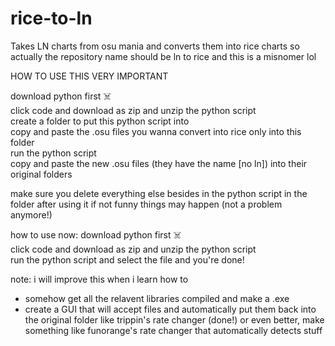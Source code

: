 # rice-to-ln

Takes LN charts from osu mania and converts them into rice charts so actually the repository name should be ln to rice and this is a misnomer lol

HOW TO USE THIS VERY IMPORTANT <br>

download python first ☠️<br>
click code and download as zip and unzip the python script <br>
create a folder to put this python script into <br>
copy and paste the .osu files you wanna convert into rice only into this folder<br>
run the python script <br>
copy and paste the new .osu files (they have the name [no ln]) into their original folders<br>

make sure you delete everything else besides in the python script in the folder after using it if not funny things may happen (not a problem anymore!)

how to use now:
download python first ☠️<br>
click code and download as zip and unzip the python script <br>
run the python script and select the file and you're done!

note: i will improve this when i learn how to 
- somehow get all the relavent libraries compiled and make a .exe
- create a GUI that will accept files and automatically put them back into the original folder like trippin's rate changer (done!) or even better, make something like funorange's rate changer that automatically detects stuff
